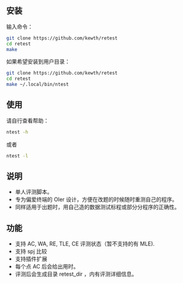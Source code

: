 ## 安装

输入命令：

```bash
git clone https://github.com/kewth/retest
cd retest
make
```

如果希望安装到用户目录：

```bash
git clone https://github.com/kewth/retest
cd retest
make ~/.local/bin/ntest
```
## 使用

请自行查看帮助：

```bash
ntest -h
```

或者

```bash
ntest -l
```

## 说明

- 单人评测脚本。
- 专为偏爱终端的 OIer 设计，方便在改题的时候随时重测自己的程序。
- 同样适用于出题时，用自己造的数据测试标程或部分分程序的正确性。

## 功能

- 支持 AC, WA, RE, TLE, CE 评测状态（暂不支持的有 MLE).
- 支持 spj 比较
- 支持插件扩展
- 每个点 AC 后会给出用时。
- 评测后会生成目录 retest_dir ，内有评测详细信息。
